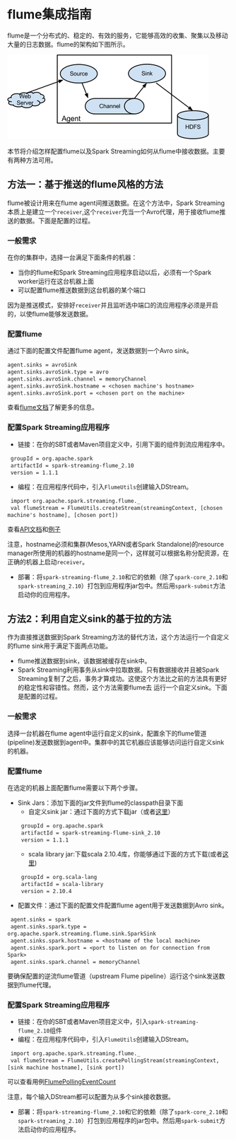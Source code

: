 # flume集成指南

flume是一个分布式的、稳定的、有效的服务，它能够高效的收集、聚集以及移动大量的日志数据。flume的架构如下图所示。

![flume](../../img/flume.png)

本节将介绍怎样配置flume以及Spark Streaming如何从flume中接收数据。主要有两种方法可用。
## 方法一：基于推送的flume风格的方法

flume被设计用来在flume agent间推送数据。在这个方法中，Spark Streaming本质上是建立一个`receiver`,这个`receiver`充当一个Avro代理，用于接收flume推送的数据。下面是配置的过程。

### 一般需求

在你的集群中，选择一台满足下面条件的机器：

- 当你的flume和Spark Streaming应用程序启动以后，必须有一个Spark worker运行在这台机器上面
- 可以配置flume推送数据到这台机器的某个端口

因为是推送模式，安排好`receiver`并且监听选中端口的流应用程序必须是开启的，以使flume能够发送数据。

### 配置flume

通过下面的配置文件配置flume agent，发送数据到一个Avro sink。

```
agent.sinks = avroSink
agent.sinks.avroSink.type = avro
agent.sinks.avroSink.channel = memoryChannel
agent.sinks.avroSink.hostname = <chosen machine's hostname>
agent.sinks.avroSink.port = <chosen port on the machine>
```
查看[flume文档](https://flume.apache.org/documentation.html)了解更多的信息。

### 配置Spark Streaming应用程序

- 链接：在你的SBT或者Maven项目定义中，引用下面的组件到流应用程序中。
```
 groupId = org.apache.spark
 artifactId = spark-streaming-flume_2.10
 version = 1.1.1
```
- 编程：在应用程序代码中，引入`FlumeUtils`创建输入DStream。
```
 import org.apache.spark.streaming.flume._
 val flumeStream = FlumeUtils.createStream(streamingContext, [chosen machine's hostname], [chosen port])
```
查看[API文档](https://spark.apache.org/docs/latest/api/scala/index.html#org.apache.spark.streaming.flume.FlumeUtils$)和[例子](https://github.com/apache/spark/tree/master/examples/src/main/scala/org/apache/spark/examples/streaming/FlumeEventCount.scala)

注意，hostname必须和集群(Mesos,YARN或者Spark Standalone)的resource manager所使用的机器的hostname是同一个，这样就可以根据名称分配资源，在正确的机器上启动`receiver`。

- 部署：将`spark-streaming-flume_2.10`和它的依赖（除了`spark-core_2.10`和`spark-streaming_2.10`）打包到应用程序jar包中。然后用`spark-submit`方法启动你的应用程序。


## 方法2：利用自定义sink的基于拉的方法

作为直接推送数据到Spark Streaming方法的替代方法，这个方法运行一个自定义的flume sink用于满足下面两点功能。

- flume推送数据到sink，该数据被缓存在sink中。
- Spark Streaming利用事务从sink中拉取数据。只有数据接收并且被Spark Streaming复制了之后，事务才算成功。这使这个方法比之前的方法具有更好的稳定性和容错性。然而，这个方法需要flume去
运行一个自定义sink。下面是配置的过程。

### 一般需求

选择一台机器在flume agent中运行自定义的sink，配置余下的flume管道(pipeline)发送数据到agent中。集群中的其它机器应该能够访问运行自定义sink的机器。

### 配置flume

在选定的机器上面配置flume需要以下两个步骤。

- Sink Jars：添加下面的jar文件到flume的classpath目录下面
    - 自定义sink jar：通过下面的方式下载jar（或者[这里](http://search.maven.org/remotecontent?filepath=org/apache/spark/spark-streaming-flume-sink_2.10/1.1.1/spark-streaming-flume-sink_2.10-1.1.1.jar)）
    ```
     groupId = org.apache.spark
     artifactId = spark-streaming-flume-sink_2.10
     version = 1.1.1
    ```
    - scala library jar:下载scala 2.10.4库，你能够通过下面的方式下载(或者[这里](http://search.maven.org/remotecontent?filepath=org/scala-lang/scala-library/2.10.4/scala-library-2.10.4.jar))
    ```
     groupId = org.scala-lang
     artifactId = scala-library
     version = 2.10.4
    ```
- 配置文件：通过下面的配置文件配置flume agent用于发送数据到Avro sink。

```
 agent.sinks = spark
 agent.sinks.spark.type = org.apache.spark.streaming.flume.sink.SparkSink
 agent.sinks.spark.hostname = <hostname of the local machine>
 agent.sinks.spark.port = <port to listen on for connection from Spark>
 agent.sinks.spark.channel = memoryChannel
```
要确保配置的逆流flume管道（upstream Flume pipeline）运行这个sink发送数据到flume代理。

### 配置Spark Streaming应用程序

- 链接：在你的SBT或者Maven项目定义中，引入`spark-streaming-flume_2.10`组件
- 编程：在应用程序代码中，引入`FlumeUtils`创建输入DStream。

```
 import org.apache.spark.streaming.flume._
 val flumeStream = FlumeUtils.createPollingStream(streamingContext, [sink machine hostname], [sink port])
```

可以查看用例[FlumePollingEventCount](https://github.com/apache/spark/tree/master/examples/src/main/scala/org/apache/spark/examples/streaming/FlumePollingEventCount.scala)

注意，每个输入DStream都可以配置为从多个sink接收数据。

- 部署：将`spark-streaming-flume_2.10`和它的依赖（除了`spark-core_2.10`和`spark-streaming_2.10`）打包到应用程序的jar包中。然后用`spark-submit`方法启动你的应用程序。




